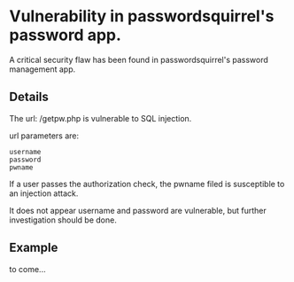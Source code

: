 # Vulnerability in passwordsquirrel's password app.

A critical security flaw has been found in passwordsquirrel's password management app.

## Details

The url: /getpw.php is vulnerable to SQL injection.

url parameters are:
```
username
password
pwname
```

If a user passes the authorization check, the pwname filed is susceptible to an injection attack.

It does not appear username and password are vulnerable, but further investigation should be done.


## Example

to come...


